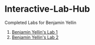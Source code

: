 # Interactive-Lab-Hub

Completed Labs for Benjamin Yellin

1. [Benjamin Yellin's Lab 1](https://github.com/byellin/IDD-Fa18-Lab1?organization=byellin&organization=byellin)
2. [Benjamin Yellin's Lab 2](https://github.com/byellin/IDD-Fa19-Lab2/blob/master/README.md)
